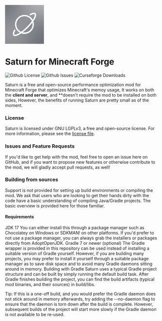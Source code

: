<img src="src/main/resources/logo.png" width="128">

# Saturn for Minecraft Forge

![Github License](https://img.shields.io/github/license/AbdElAziz333/Saturn)
![Github Issues](https://img.shields.io/github/issues/AbdElAziz333/Saturn)
![Curseforge Downloads](https://cf.way2muchnoise.eu/670986.svg)

Saturn is a free and open-source performance optimization mod for Minecraft Forge that optimizes Minecraft's memoy usage, It works on both the **client and server**, and **doesn't require the mod to be installed on both sides, However, the benefits of running Saturn are pretty small as of the moment.

### License

Saturn is licensed under GNU LGPLv3, a free and open-source license. For more information, please see the
[license file](LICENSE.txt).

### Issues and Feature Requests
If you'd like to get help with the mod, feel free to open an issue here on GitHub, and if you want to propose new features or otherwise contribute to the mod, we will gladly accept pull requests, as well!

### Building from sources
Support is not provided for setting up build environments or compiling the mod. We ask that users who are looking to get their hands dirty with the code have a basic understanding of compiling Java/Gradle projects. The basic overview is provided here for those familiar.

#### Requirements
JDK 17
You can either install this through a package manager such as Chocolatey on Windows or SDKMAN! on other platforms. If you'd prefer to not use a package manager, you can always grab the installers or packages directly from AdoptOpenJDK.
Gradle 7 or newer (optional)
The Gradle wrapper is provided in this repository can be used instead of installing a suitable version of Gradle yourself. However, if you are building many projects, you may prefer to install it yourself through a suitable package manager as to save disk space and to avoid many Gradle daemons sitting around in memory.
Building with Gradle
Saturn uses a typical Gradle project structure and can be built by simply running the default build task. After Gradle finishes building the project, you can find the build artifacts (typical mod binaries, and their sources) in build/libs.

Tip: If this is a one-off build, and you would prefer the Gradle daemon does not stick around in memory afterwards, try adding the --no-daemon flag to ensure that the daemon is torn down after the build is complete. However, subsequent builds of the project will start more slowly if the Gradle daemon is not available to be re-used.
